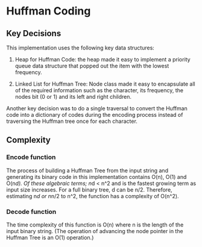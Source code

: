 # Huffman Coding

## Key Decisions

This implementation uses the following key data structures:

1. Heap for Huffman Code: the heap made it easy to implement a priority queue data structure that popped out the item with the lowest frequency.

2. Linked List for Huffman Tree: Node class made it easy to encapsulate all of the required information such as the character, its frequency, the nodes bit (0 or 1) and its left and right children.

Another key decision was to do a single traversal to convert the Huffman code into a dictionary of codes during the encoding process instead of traversing the Huffman tree once for each character.

## Complexity

### Encode function

The process of building a Huffman Tree from the input string and generating its binary code in this implementation contains O(n), O(1) and O(n*d). Of these algebraic terms; n*d < n^2 and is the fastest growing term as input size increases. For a full binary tree, d can be n/2. Therefore, estimating n*d or n*n/2 to n^2, the function has a complexity of O(n^2).

### Decode function

The time complexity of this function is O(n) where n is the length of the input binary string. (The operation of advancing the node pointer in the Huffman Tree is an O(1) operation.)